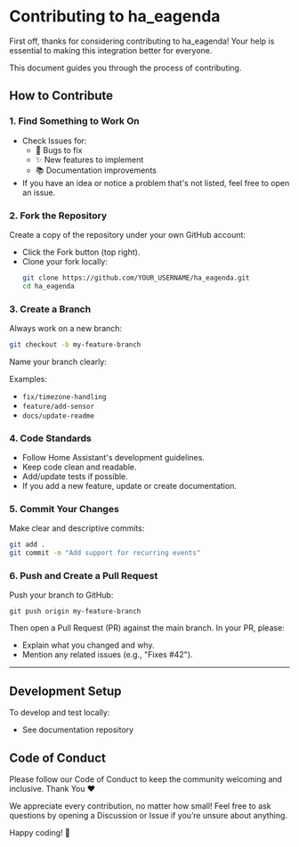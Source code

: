 # Contributing to ha_eagenda

First off, thanks for considering contributing to ha_eagenda!
Your help is essential to making this integration better for everyone.

This document guides you through the process of contributing.
## How to Contribute
### 1. Find Something to Work On
  - Check Issues for:
    - 🐞 Bugs to fix
    - ✨ New features to implement
    - 📚 Documentation improvements
  - If you have an idea or notice a problem that's not listed, feel free to open an issue.

### 2. Fork the Repository
Create a copy of the repository under your own GitHub account:
- Click the Fork button (top right).
- Clone your fork locally:
  ```sh
  git clone https://github.com/YOUR_USERNAME/ha_eagenda.git
  cd ha_eagenda
  ```
### 3. Create a Branch
Always work on a new branch:
```sh
git checkout -b my-feature-branch
  ```
Name your branch clearly:
  
Examples:
  - `fix/timezone-handling`
  - `feature/add-sensor`
  - `docs/update-readme`

### 4. Code Standards
- Follow Home Assistant's development guidelines.
- Keep code clean and readable.
- Add/update tests if possible.
- If you add a new feature, update or create documentation.

### 5. Commit Your Changes
Make clear and descriptive commits:
```sh
git add .
git commit -m "Add support for recurring events"
```

### 6. Push and Create a Pull Request
Push your branch to GitHub:
```
git push origin my-feature-branch
```

Then open a Pull Request (PR) against the main branch.
In your PR, please:
- Explain what you changed and why.
- Mention any related issues (e.g., "Fixes #42").

---
## Development Setup

To develop and test locally:
- See documentation repository

## Code of Conduct
Please follow our Code of Conduct to keep the community welcoming and inclusive.
Thank You ❤️

We appreciate every contribution, no matter how small!
Feel free to ask questions by opening a Discussion or Issue if you’re unsure about anything.

Happy coding! 🚀
